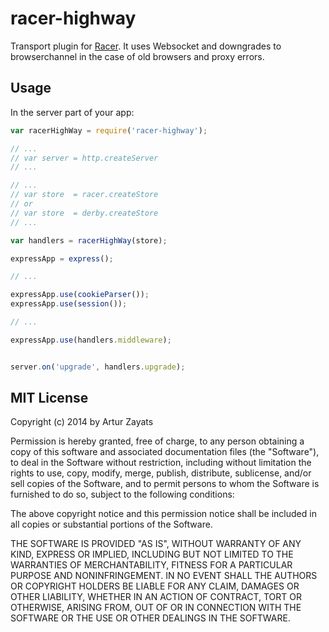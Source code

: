 # racer-highway

Transport plugin for [Racer](https://github.com/codeparty/racer). It uses Websocket and downgrades to browserchannel in 
the case of old browsers and proxy errors.

## Usage

In the server part of your app:

```js
var racerHighWay = require('racer-highway'); 

// ...
// var server = http.createServer
// ...

// ...
// var store  = racer.createStore 
// or
// var store  = derby.createStore
// ...

var handlers = racerHighWay(store);

expressApp = express();

// ...

expressApp.use(cookieParser());
expressApp.use(session());

// ...

expressApp.use(handlers.middleware);


server.on('upgrade', handlers.upgrade);
```

## MIT License
Copyright (c) 2014 by Artur Zayats

Permission is hereby granted, free of charge, to any person obtaining a copy
of this software and associated documentation files (the "Software"), to deal
in the Software without restriction, including without limitation the rights
to use, copy, modify, merge, publish, distribute, sublicense, and/or sell
copies of the Software, and to permit persons to whom the Software is
furnished to do so, subject to the following conditions:

The above copyright notice and this permission notice shall be included in
all copies or substantial portions of the Software.

THE SOFTWARE IS PROVIDED "AS IS", WITHOUT WARRANTY OF ANY KIND, EXPRESS OR
IMPLIED, INCLUDING BUT NOT LIMITED TO THE WARRANTIES OF MERCHANTABILITY,
FITNESS FOR A PARTICULAR PURPOSE AND NONINFRINGEMENT. IN NO EVENT SHALL THE
AUTHORS OR COPYRIGHT HOLDERS BE LIABLE FOR ANY CLAIM, DAMAGES OR OTHER
LIABILITY, WHETHER IN AN ACTION OF CONTRACT, TORT OR OTHERWISE, ARISING FROM,
OUT OF OR IN CONNECTION WITH THE SOFTWARE OR THE USE OR OTHER DEALINGS IN
THE SOFTWARE.
